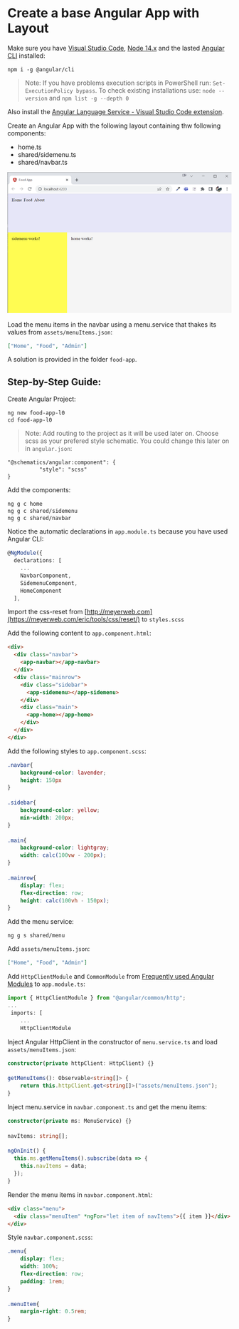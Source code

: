 # Create a base Angular App with Layout

Make sure you have [Visual Studio Code](https://code.visualstudio.com/download), [Node 14.x](https://nodejs.org/download/release/v14.18.2/) and the lasted [Angular CLI](https://angular.io/cli) installed:

```
npm i -g @angular/cli
```

>Note: If you have problems execution scripts in PowerShell run: `Set-ExecutionPolicy bypass`. To check existing installations use: `node --version` and `npm list -g --depth 0`

Also install the [Angular Language Service - Visual Studio Code extension](https://marketplace.visualstudio.com/items?itemName=Angular.ng-template).

Create an Angular App with the following layout containing thw following components:

- home.ts
- shared/sidemenu.ts
- shared/navbar.ts

![layout](_images/food-layout.png)

Load the menu items in the navbar using a menu.service that thakes its values from `assets/menuItems.json`:

```json
["Home", "Food", "Admin"]
```

A solution is provided in the folder `food-app`.

## Step-by-Step Guide:

Create Angular Project:

```
ng new food-app-l0
cd food-app-l0
```

>Note: Add routing to the project as it will be used later on. Choose scss as your prefered style schematic. You could change this later on in `angular.json`:

```
"@schematics/angular:component": {
          "style": "scss"
}
```

Add the components:

```
ng g c home
ng g c shared/sidemenu
ng g c shared/navbar
```

Notice the automatic declarations in `app.module.ts` because you have used Angular CLI: 

```typescript
@NgModule({
  declarations: [
    ...
    NavbarComponent,
    SidemenuComponent,
    HomeComponent
  ],
```

Import the css-reset from [http://meyerweb.com](https://meyerweb.com/eric/tools/css/reset/) to `styles.scss`

Add the following content to `app.component.html`:

```html
<div>
  <div class="navbar">
    <app-navbar></app-navbar>
  </div>
  <div class="mainrow">
    <div class="sidebar">
      <app-sidemenu></app-sidemenu>
    </div>
    <div class="main">
      <app-home></app-home>
    </div>
  </div>
</div>
```

Add the following styles to `app.component.scss`:

```css
.navbar{
    background-color: lavender;
    height: 150px
}

.sidebar{
    background-color: yellow;
    min-width: 200px;
}

.main{
    background-color: lightgray;
    width: calc(100vw - 200px);
}

.mainrow{
    display: flex;
    flex-direction: row;
    height: calc(100vh - 150px);
}
```

Add the menu service:

```
ng g s shared/menu
```

Add `assets/menuItems.json`:

```json
["Home", "Food", "Admin"]
```

Add `HttpClientModule` and `CommonModule` from [Frequently used Angular Modules](https://angular.io/guide/frequent-ngmodules) to `app.module.ts`:

```typescript
import { HttpClientModule } from "@angular/common/http";
...
 imports: [
    ...
    HttpClientModule
```

Inject Angular HttpClient in the constructor of `menu.service.ts` and load `assets/menuItems.json`:

```typescript
constructor(private httpClient: HttpClient) {}

getMenuItems(): Observable<string[]> {
    return this.httpClient.get<string[]>("assets/menuItems.json");
}
```

Inject menu.service in `navbar.component.ts` and get the menu items:

```typescript
constructor(private ms: MenuService) {}

navItems: string[];

ngOnInit() {
  this.ms.getMenuItems().subscribe(data => {
    this.navItems = data;
  });
}
```

Render the menu items in `navbar.component.html`:

```html
<div class="menu">
  <div class="menuItem" *ngFor="let item of navItems">{{ item }}</div>
</div>
```

Style `navbar.component.scss`:

```css
.menu{
    display: flex; 
    width: 100%;
    flex-direction: row;
    padding: 1rem;
}

.menuItem{
    margin-right: 0.5rem;
}
```